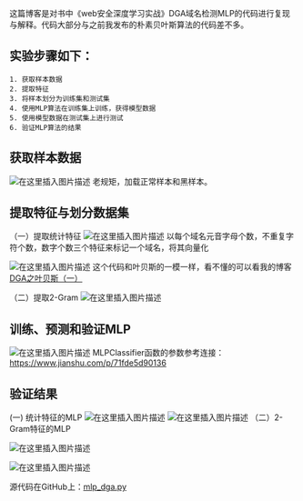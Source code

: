 这篇博客是对书中《web安全深度学习实战》DGA域名检测MLP的代码进行复现与解释。代码大部分与之前我发布的朴素贝叶斯算法的代码差不多。
## 实验步骤如下：
    1. 获取样本数据
    2. 提取特征
    3. 将样本划分为训练集和测试集
    4. 使用MLP算法在训练集上训练，获得模型数据
    5. 使用模型数据在测试集上进行测试
    6. 验证MLP算法的结果

## 获取样本数据
![在这里插入图片描述](https://img-blog.csdnimg.cn/20191207131916941.png?x-oss-process=image/watermark,type_ZmFuZ3poZW5naGVpdGk,shadow_10,text_aHR0cHM6Ly9ibG9nLmNzZG4ubmV0L3FxXzM5OTM2NDM0,size_16,color_FFFFFF,t_70)
老规矩，加载正常样本和黑样本。

## 提取特征与划分数据集
（一）提取统计特征
![在这里插入图片描述](https://img-blog.csdnimg.cn/20191207132100791.png?x-oss-process=image/watermark,type_ZmFuZ3poZW5naGVpdGk,shadow_10,text_aHR0cHM6Ly9ibG9nLmNzZG4ubmV0L3FxXzM5OTM2NDM0,size_16,color_FFFFFF,t_70)
以每个域名元音字母个数，不重复字符个数，数字个数三个特征来标记一个域名，将其向量化

![在这里插入图片描述](https://img-blog.csdnimg.cn/20191207132117424.png?x-oss-process=image/watermark,type_ZmFuZ3poZW5naGVpdGk,shadow_10,text_aHR0cHM6Ly9ibG9nLmNzZG4ubmV0L3FxXzM5OTM2NDM0,size_16,color_FFFFFF,t_70)
这个代码和叶贝斯的一模一样，看不懂的可以看我的博客[DGA之叶贝斯（一）](https://blog.csdn.net/qq_39936434/article/details/103343767)

（二）提取2-Gram
![在这里插入图片描述](https://img-blog.csdnimg.cn/20191207132302311.png?x-oss-process=image/watermark,type_ZmFuZ3poZW5naGVpdGk,shadow_10,text_aHR0cHM6Ly9ibG9nLmNzZG4ubmV0L3FxXzM5OTM2NDM0,size_16,color_FFFFFF,t_70)

## 训练、预测和验证MLP
![在这里插入图片描述](https://img-blog.csdnimg.cn/20191207132542644.png?x-oss-process=image/watermark,type_ZmFuZ3poZW5naGVpdGk,shadow_10,text_aHR0cHM6Ly9ibG9nLmNzZG4ubmV0L3FxXzM5OTM2NDM0,size_16,color_FFFFFF,t_70)
MLPClassifier函数的参数参考连接：https://www.jianshu.com/p/71fde5d90136


## 验证结果
(一) 统计特征的MLP
![在这里插入图片描述](https://img-blog.csdnimg.cn/20191207132647720.png)
![在这里插入图片描述](https://img-blog.csdnimg.cn/20191207132722897.png?x-oss-process=image/watermark,type_ZmFuZ3poZW5naGVpdGk,shadow_10,text_aHR0cHM6Ly9ibG9nLmNzZG4ubmV0L3FxXzM5OTM2NDM0,size_16,color_FFFFFF,t_70)
（二）2-Gram特征的MLP

![在这里插入图片描述](https://img-blog.csdnimg.cn/20191207132817866.png)

![在这里插入图片描述](https://img-blog.csdnimg.cn/20191207132919297.png?x-oss-process=image/watermark,type_ZmFuZ3poZW5naGVpdGk,shadow_10,text_aHR0cHM6Ly9ibG9nLmNzZG4ubmV0L3FxXzM5OTM2NDM0,size_16,color_FFFFFF,t_70)

源代码在GitHub上：[mlp_dga.py](https://github.com/Xandra-chan/Deep-learning-of-DGA/blob/master/code/deep_learning/mlp_dga.py)